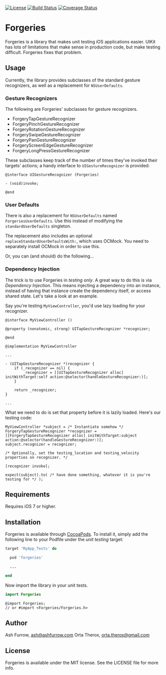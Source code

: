 [![License](http://img.shields.io/badge/license-MIT-green.svg?style=flat)](https://github.com/ashfurrow/Forgeries/blob/master/LICENSE)
[![Build Status](https://img.shields.io/circleci/ashfurrow/Forgeries/master.svg?style=flat)](https://travis-ci.org/ashfurrow/Forgeries)
[![Coverage Status](https://coveralls.io/repos/ashfurrow/Forgeries/badge.png?branch=master)](https://coveralls.io/repos/ashfurrow/Forgeries)

# Forgeries

Forgeries is a library that makes unit testing iOS applications easier. UIKit has lots of limitations 
that make sense in production code, but make testing difficult. Forgeries fixes that problem.

## Usage

Currently, the library provides subclasses of the standard gesture recognizers, as well as a replacement for `NSUserDefaults`.

### Gesture Recognizers

The following are Forgeries' subclasses for gesture recognizers.

- ForgeryTapGestureRecognizer
- ForgeryPinchGestureRecognizer
- ForgeryRotationGestureRecognizer
- ForgerySwipeGestureRecognizer
- ForgeryPanGestureRecognizer
- ForgeryScreenEdgeGestureRecognizer
- ForgeryLongPressGestureRecognizer

These subclasses keep track of the number of times they've invoked their targets' actions; a handy interface to `UIGestureRecognizer` is provided:

```objc
@interface UIGestureRecognizer (Forgeries)

- (void)invoke;

@end
```

### User Defaults

There is also a replacement for `NSUserDefaults` named `ForgeriesUserDefaults`. Use this instead of modifying the `standardUserDefaults` singleton. 

The replacement also includes an optional `replaceStandardUserDefaultsWith:`, which uses OCMock. You need to separately install OCMock in order to use this. 

Or, you can (and should) do the following...

### Dependency Injection

The trick is to use Forgeries in _testing only_. A great way to do this is via _Dependency Injection_. This means injecting a dependency into an instance, instead of having that instance create the dependency itself, or access shared state. Let's take a look at an example.

Say you're testing `MyViewController`, you'd use lazy loading for your recognizer.

```objc
@interface MyViewController ()

@property (nonatomic, strong) UITapGestureRecognizer *recognizer;

@end

@implementation MyViewController

...

- (UITapGestureRecognizer *)recognizer {
	if (_recognizer == nil) {
		_recognizer = [[UITapGestureRecognizer alloc] initWithTarget:self action:@selector(handleGestureRecognizer:)];
	}

	return _recognizer;
}

...
```

What we need to do is set that property before it is lazily loaded. Here's our testing code:

```objc
MyViewController *subject = /* Instantiate somehow */
ForgeryTapGestureRecognizer *recognizer = [[ForgeryTapGestureRecognizer alloc] initWithTarget:subject action:@selector(handleGestureRecognizer:)];
subject.recognizer = recognizer;

/* Optionally, set the testing_location and testing_velocity properties on recognizer. */

[recognizer invoke];

expect(subject).to( /* have done something, whatever it is you're testing for */ );
```

## Requirements

Requires iOS 7 or higher.

## Installation

Forgeries is available through [CocoaPods](http://cocoapods.org). To install it, simply add the following line to your Podfile under the _unit testing_ target:

```ruby
target 'MyApp_Tests' do

  pod 'forgeries'

  ...

end
```

Now import the library in your unit tests.

```swift
import Forgeries
```

```objc
@import Forgeries;
// or #import <Forgeries/Forgeries.h>
```

## Author

Ash Furrow, ash@ashfurrow.com
Orta Therox, orta.therox@gmail.com

## License

Forgeries is available under the MIT license. See the LICENSE file for more info.
